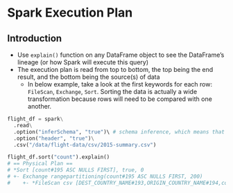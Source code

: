 # Spark Execution Plan

## Introduction

- Use `explain()` function on any DataFrame object to see the DataFrame’s lineage (or how Spark will execute this query)
- The execution plan is read from top to bottom, the top being the end result, and the bottom being the source(s) of data
  - In below example, take a look at the first keywords for each row: `FileScan`, `Exchange`, `Sort`. Sorting the data is actually a wide transformation because rows will need to be compared with one another.

```Python
flight_df = spark\
  .read\
  .option("inferSchema", "true")\ # schema inference, which means that we want Spark to take a best guess at what the schema of our DataFrame should be
  .option("header", "true")\
  .csv("/data/flight-data/csv/2015-summary.csv")

flight_df.sort("count").explain()
# == Physical Plan ==
# *Sort [count#195 ASC NULLS FIRST], true, 0
# +- Exchange rangepartitioning(count#195 ASC NULLS FIRST, 200)
#    +- *FileScan csv [DEST_COUNTRY_NAME#193,ORIGIN_COUNTRY_NAME#194,count#195]
```
